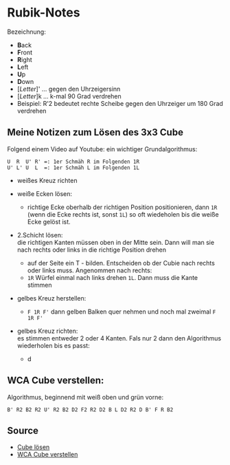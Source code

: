 # Rubik-Notes
Bezeichnung: <br>
- **B**ack
- **F**ront
- **R**ight
- **L**eft
- **U**p
- **D**own
- [*Letter*]' ... gegen den Uhrzeigersinn
- [*Letter*]k ... k-mal 90 Grad verdrehen
- Beispiel: R'2 bedeutet rechte Scheibe gegen den Uhrzeiger um 180 Grad verdrehen

## Meine Notizen zum Lösen des 3x3 Cube
Folgend einem Video auf Youtube:
ein wichtiger Grundalgorithmus:
```
U  R  U' R' =: 1er Schmäh R im Folgenden 1R
U' L' U  L  =: 1er Schmäh L im Folgenden 1L
```
- weißes Kreuz richten
- weiße Ecken lösen: 
  - richtige Ecke oberhalb der richtigen Position positionieren, dann `1R` (wenn die Ecke rechts ist, sonst `1L`) so oft wiedeholen bis die weiße Ecke gelöst ist.
- 2.Schicht lösen: <br>
die richtigen Kanten müssen oben in der Mitte sein. Dann will man sie nach rechts oder links in die richtige Position drehen
  - auf der Seite ein T - bilden. Entscheiden ob der Cubie nach rechts oder links muss. Angenommen nach rechts:
  - `1R` Würfel einmal nach links drehen `1L`. Dann muss die Kante stimmen
 
- gelbes Kreuz herstellen:
  - `F 1R F'`  dann gelben Balken quer nehmen und noch mal zweimal `F 1R F'`
    
- gelbes Kreuz richten: <br>
es stimmen entweder 2 oder 4 Kanten. Fals nur 2 dann den Algorithmus wiederholen bis es passt:
  - d
 

  
## WCA Cube verstellen:
Algorithmus, beginnend mit weiß oben und grün vorne:
```
B' R2 B2 R2 U' R2 B2 D2 F2 R2 D2 B L D2 R2 D B' F R B2
```

## Source

- [Cube lösen](https://www.youtube.com/watch?v=HYyrneUsJ88)
- [WCA Cube verstellen](https://www.youtube.com/watch?v=7DJV3X6BnvE)
